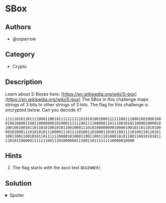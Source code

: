 # SBox

## Authors

- @ssparrow

## Category

- Crypto

## Description

Learn about S-Boxes here: [https://en.wikipedia.org/wiki/S-box](https://en.wikipedia.org/wiki/S-box)
The SBox in this challenge maps strings of 3 bits to other strings of 3 bits.
The flag for this challenge is encrypted below. Can you decode it?

`111110101101111000110010111111111101010100100011111100111000100100010001001000011001100000001010001111110011110000011011100101011000010000101001001001011011010100101011001000111010100000000100001001011011010100001010001110101010111000011101111010011010001101011001111010011011010110011001100101011011111100001010001100110011101000101011001100101010111101011000001111111001110100000011100110111111110000010000`

## Hints

1. The flag starts with the ascii text `BEGINNER{`

## Solution

<details>
<summary>Spoiler</summary>

### Idea

As we know the S-Box is a mapping from 3 bits to 3 bits, we can use the known plaintext "BEGINNER" to retrieve the S-Box state and decrypt the flag.

### Walkthrough

1. Doing your own research you should be able to find out how an S-Box works.
   Essentially, for this case, we convert the string to ASCII and map every 3
   bits into another 3 bits. Each 3 bit segment will always map to the same
   other 3 bit segment, so this process is reversable (in math you would call this
   a 1 to 1 function)
2. We know some of the characters (BEGINNER{}), so we can use this to find some of the
   3 bit to 3 bit mappings. This in fact gives us all the possible mappings, so then
   we can reverse this mapping to get the flag. I wrote a python script for this, see
   [solve.py](./solve.py)

### Flag

`BEGINNER{w3_hav3_confusion_but_w3_n33d_diffu5i0n!!}`

</details>
